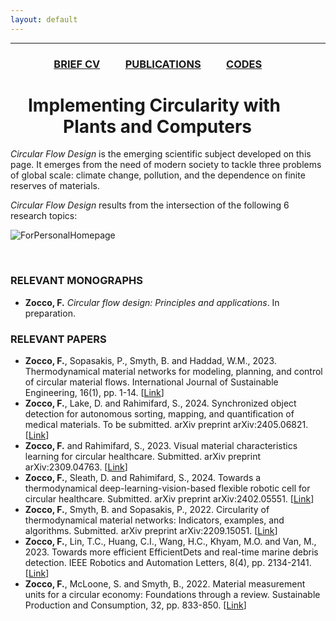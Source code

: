 ```yaml
---
layout: default
---
```


---

### &emsp;&emsp;&emsp;&emsp; [BRIEF CV](./Bio.html)  &emsp;&emsp;  [PUBLICATIONS](./Publications.html)  &emsp;&emsp;  [CODES](./Codes.html)  

# &emsp;Implementing Circularity with &emsp;&emsp;&emsp;Plants and Computers

_Circular_ _Flow_ _Design_ is the emerging scientific subject developed on this page. It emerges from the need of modern society to tackle three problems of global scale: climate change, pollution, and the dependence on finite reserves of materials.  

_Circular_ _Flow_ _Design_ results from the intersection of the following 6 research topics: 

![ForPersonalHomepage](https://github.com/fedezocco/fedezocco.github.io/assets/62107909/42f8ad07-7e93-4be2-98ce-ec5f951f8fa5)

&nbsp;  

### RELEVANT MONOGRAPHS
* **Zocco, F.** _Circular_ _flow_ _design:_ _Principles_ _and_ _applications_. In preparation.

### RELEVANT PAPERS
* **Zocco, F.**, Sopasakis, P., Smyth, B. and Haddad, W.M., 2023. Thermodynamical material networks for modeling, planning, and control of circular material flows. International Journal of Sustainable Engineering, 16(1), pp. 1-14. [[Link](https://www.tandfonline.com/doi/full/10.1080/19397038.2023.2209582)]
* **Zocco, F.**, Lake, D. and Rahimifard, S., 2024. Synchronized object detection for autonomous sorting, mapping, and quantification of medical materials. To be submitted. arXiv preprint arXiv:2405.06821. [[Link](https://arxiv.org/abs/2405.06821)]
* **Zocco, F.** and Rahimifard, S., 2023. Visual material characteristics learning for circular healthcare. Submitted. arXiv preprint arXiv:2309.04763. [[Link](https://arxiv.org/abs/2309.04763v1)]
* **Zocco, F.**, Sleath, D. and Rahimifard, S., 2024. Towards a thermodynamical deep-learning-vision-based flexible robotic cell for circular healthcare. Submitted. arXiv preprint arXiv:2402.05551. [[Link](https://arxiv.org/abs/2402.05551)]
* **Zocco, F.**, Smyth, B. and Sopasakis, P., 2022. Circularity of thermodynamical material networks: Indicators, examples, and algorithms. Submitted. arXiv preprint arXiv:2209.15051. [[Link](https://arxiv.org/abs/2209.15051)]
* **Zocco, F.**, Lin, T.C., Huang, C.I., Wang, H.C., Khyam, M.O. and Van, M., 2023. Towards more efficient EfficientDets and real-time marine debris detection. IEEE Robotics and Automation Letters, 8(4), pp. 2134-2141. [[Link](https://ieeexplore.ieee.org/document/10044917)]
* **Zocco, F.**, McLoone, S. and Smyth, B., 2022. Material measurement units for a circular economy: Foundations through a review. Sustainable Production and Consumption, 32, pp. 833-850. [[Link](https://www.sciencedirect.com/science/article/pii/S2352550922001427)]
